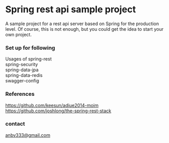 # Spring rest api sample project
A sample project for a rest api server based on Spring for the production level.
Of course, this is not enough, but you could get the idea to start your own project.  

### Set up for following
Usages of spring-rest  
spring-security  
spring-data-jpa  
spring-data-redis  
swagger-config  

### References
https://github.com/keesun/adiue2014-moim  
https://github.com/joshlong/the-spring-rest-stack  


### contact
anbv333@gmail.com
